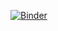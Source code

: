 [![Binder](https://mybinder.org/badge_logo.svg)](https://mybinder.org/v2/gh/adrienpacifico/Solow_model/master?filepath=%2FSolow_interactive_simple.ipynb)
